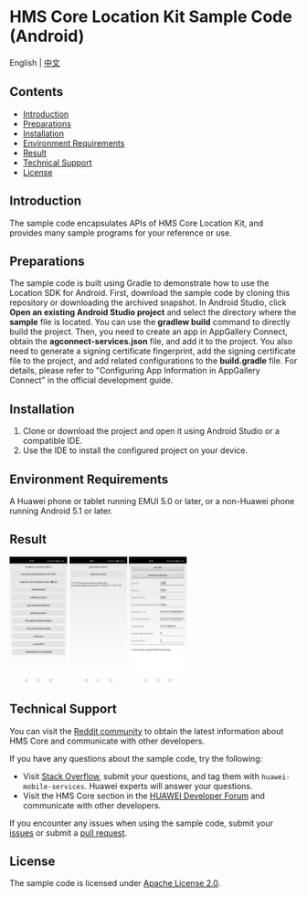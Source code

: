 #  HMS Core Location Kit Sample Code (Android)
English | [中文](README_ZH.md)

## Contents
 * [Introduction](#Introduction)
 * [Preparations](#Preparations)
 * [Installation](#Installation)
 * [Environment Requirements](#Environment-Requirements)
 * [Result](#Result)
 * [Technical Support](#Technical-Support)
 * [License](#License)

## Introduction
The sample code encapsulates APIs of HMS Core Location Kit, and provides many sample programs for your reference or use.
## Preparations
The sample code is built using Gradle to demonstrate how to use the Location SDK for Android. First, download the sample code by cloning this repository or downloading the archived snapshot. In Android Studio, click **Open an existing Android Studio project** and select the directory where the **sample** file is located. You can use the **gradlew build** command to directly build the project. Then, you need to create an app in AppGallery Connect, obtain the **agconnect-services.json** file, and add it to the project. You also need to generate a signing certificate fingerprint, add the signing certificate file to the project, and add related configurations to the **build.gradle** file. For details, please refer to "Configuring App Information in AppGallery Connect" in the official development guide.
## Installation
1.	Clone or download the project and open it using Android Studio or a compatible IDE.
2.	Use the IDE to install the configured project on your device.
## Environment Requirements
A Huawei phone or tablet running EMUI 5.0 or later, or a non-Huawei phone running Android 5.1 or later.
## Result
<img src="images/home.jpg" width = 20% height = 20%> <img src="images/locationgetlast.jpg" width = 20% height = 20%> <img src="images/locationhd.jpg" width = 20% height = 20%>

## Technical Support
You can visit the [Reddit community](https://www.reddit.com/r/HuaweiDevelopers/) to obtain the latest information about HMS Core and communicate with other developers.

If you have any questions about the sample code, try the following:
- Visit [Stack Overflow](https://stackoverflow.com/questions/tagged/huawei-mobile-services?tab=Votes), submit your questions, and tag them with `huawei-mobile-services`. Huawei experts will answer your questions.
- Visit the HMS Core section in the [HUAWEI Developer Forum](https://forums.developer.huawei.com/forumPortal/en/home?fid=0101187876626530001?ha_source=hms1) and communicate with other developers.

If you encounter any issues when using the sample code, submit your [issues](https://github.com/HMS-Core/hms-location-demo/issues) or submit a [pull request](https://github.com/HMS-Core/hms-location-demo/pulls).

## License
The sample code is licensed under [Apache License 2.0](http://www.apache.org/licenses/LICENSE-2.0).
